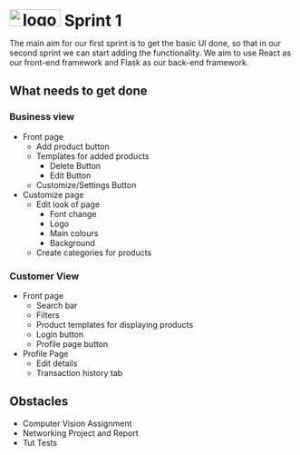 <div>
    <h1 align="center" style="display: inline;"><img style="display: inline;"
    src="https://user-images.githubusercontent.com/43512442/64082864-4610ee00-cd16-11e9-8923-5f10fe4a1c59.png" width="90" height="30"
    alt="logo" /> Sprint 1</h1>
</div>

The main aim for our first sprint is to get the basic UI done, so that in our second sprint we can start adding the functionality.
We aim to use React as our front-end framework and Flask as our back-end framework.

## What needs to get done

### Business view
- Front page
	- Add product button
	- Templates for added products
		- Delete Button
		- Edit Button
	- Customize/Settings Button
- Customize page
	- Edit look of page
		- Font change
		- Logo
		- Main colours
		- Background
	- Create categories for products

### Customer View
- Front page
	- Search bar
	- Filters
	- Product templates for displaying products
	- Login button
	- Profile page button
- Profile Page
	- Edit details
	- Transaction history tab

## Obstacles
- Computer Vision Assignment
- Networking Project and Report
- Tut Tests
